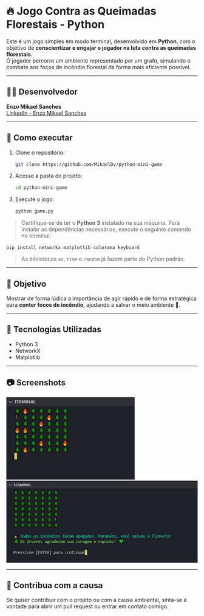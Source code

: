 # 🔥 Jogo Contra as Queimadas Florestais - Python

Este é um jogo simples em modo terminal, desenvolvido em **Python**, com o objetivo de **conscientizar e engajar o jogador na luta contra as queimadas florestais**.  
O jogador percorre um ambiente representado por um grafo, simulando o combate aos focos de incêndio florestal da forma mais eficiente possível.

---

## 👨‍💻 Desenvolvedor

**Enzo Mikael Sanches**  
[LinkedIn - Enzo Mikael Sanches](https://www.linkedin.com/in/mikael-sanches/)

---

## 🚀 Como executar

1. Clone o repositório:  
   ```bash
   git clone https://github.com/MikaelDv/python-mini-game
   ```

2. Acesse a pasta do projeto:  
   ```bash
   cd python-mini-game
   ```

3. Execute o jogo:  
   ```bash
   python game.py
   ```

> Certifique-se de ter o **Python 3** instalado na sua máquina.
> Para instalar as dependências necessárias, execute o seguinte comando no terminal:

```
pip install networkx matplotlib colorama keyboard
```

> As bibliotecas `os`, `time` e `random` já fazem parte do Python padrão.
---

## 📌 Objetivo

Mostrar de forma lúdica a importância de agir rápido e de forma estratégica para **conter focos de incêndio**, ajudando a salvar o meio ambiente 🌱.

---

## 🧠 Tecnologias Utilizadas

- Python 3  
- NetworkX  
- Matplotlib  

---

## 📷 Screenshots

![Exemplo do jogo rodando](/media/jogo.png)
![Fim do jogo](/media/fim-do-jogo.png)

---

## 💚 Contribua com a causa

Se quiser contribuir com o projeto ou com a causa ambiental, sinta-se à vontade para abrir um pull request ou entrar em contato comigo.
